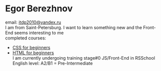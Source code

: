 # Egor Berezhnov
email: itdp2010@yandex.ru  
I am from Saint-Petersburg. I want to learn something new and the Front-End seems interesting to me  
completed courses: 
* [CSS for beginners](https://ru.code-basics.com/languages/css) 
* [HTML for beginners](https://ru.code-basics.com/languages/html)  
I am currently undergoing training stage#0 JS/Front-End in RSSchool  
English level: A2/B1 = Pre-Intermediate   

